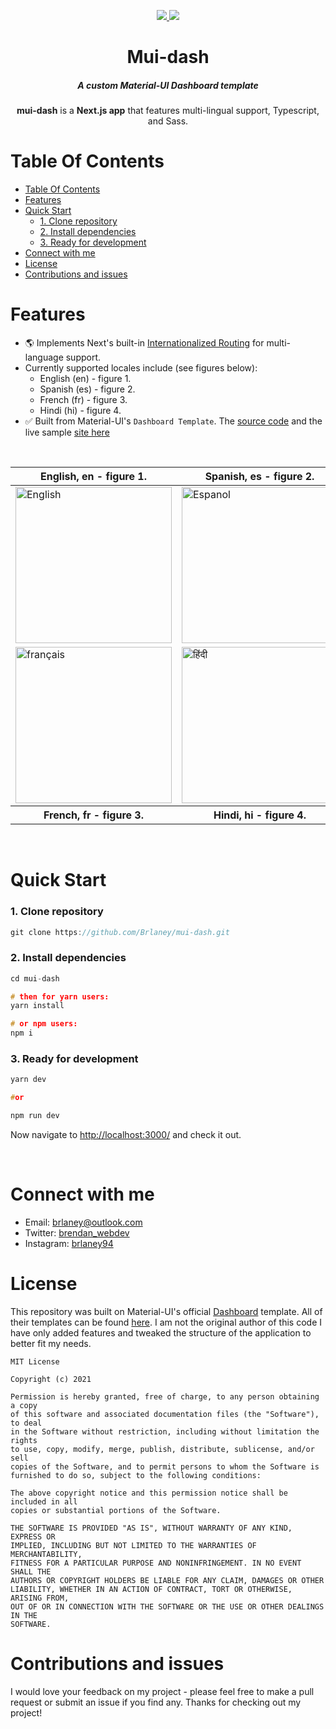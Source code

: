 <div align="center" id="top">
  <p>
    <a href="https://github.com/brlaney/mui-dash/commits/master">
      <img src="https://img.shields.io/github/last-commit/brlaney/mui-dash?style=flat-square">
    </a>
    <a href="#status"><img src="https://img.shields.io/badge/Maintained-yes-green.svg?style=flat-square"></a>
  </p>
  <h1>Mui-dash</h1>
  <h5>A custom Material-UI Dashboard template</h5>
  <p><b>mui-dash</b> is a <b>Next.js app</b> that features multi-lingual support, Typescript, and Sass.</p>
</div>

# Table Of Contents

- [Table Of Contents](#table-of-contents)
- [Features](#features)
- [Quick Start](#quick-start)
    - [1. Clone repository](#1-clone-repository)
    - [2. Install dependencies](#2-install-dependencies)
    - [3. Ready for development](#3-ready-for-development)
- [Connect with me](#connect-with-me)
- [License](#license)
- [Contributions and issues](#contributions-and-issues)

# Features

- 🌎 Implements Next's built-in [Internationalized Routing](https://nextjs.org/docs/advanced-features/i18n-routing) for multi-language support.
- Currently supported locales include (see figures below):
  - English (en) - figure 1.
  - Spanish (es) - figure 2.
  - French (fr) - figure 3.
  - Hindi (hi) - figure 4.
- ✅ Built from Material-UI's `Dashboard Template`. The [source code](https://github.com/mui-org/material-ui/tree/next/docs/src/pages/getting-started/templates/dashboard) and the live sample [site here](https://next.material-ui.com/getting-started/templates/dashboard/)
  
</br>

  
<table>
  <thead><tr>
    <th>English, en - figure 1.</th>
    <th>Spanish, es - figure 2.</th>
  </tr></thead>
  <tbody><tr>
    <td><img src="https://user-images.githubusercontent.com/64326462/128269197-38bb9999-6b3d-47de-95e8-a17654e76927.png" alt="English" style="width: 250px;"/></td>
    <td><img src="https://user-images.githubusercontent.com/64326462/128269274-f3da4133-e84c-495a-809a-b76042fd9fb9.png" alt="Espanol" style="width: 250px;"/></td>
  </tr><tr>
    <td><img src="https://user-images.githubusercontent.com/64326462/128283625-d06acf30-761b-4454-8d2a-2dd7b2b4806c.PNG" alt="français" style="width: 250px;"/></td>
    <td><img src="https://user-images.githubusercontent.com/64326462/128283628-64db2bd5-7bd3-41ca-8b85-9ef44445755b.PNG" alt="हिंदी" style="width: 250px;"/></td>
  </tr></tbody>
  <tr>
    <th>French, fr - figure 3.</th>
    <th>Hindi, hi - figure 4.</th>
  </tr>
</table>


</br>

# Quick Start

### 1. Clone repository

```C
git clone https://github.com/Brlaney/mui-dash.git
```

### 2. Install dependencies

```C
cd mui-dash

# then for yarn users:
yarn install

# or npm users:
npm i 
```

### 3. Ready for development

```C
yarn dev

#or

npm run dev

```

Now navigate to [http://localhost:3000/](http://localhost:3000/) and check it out.

</br>

# Connect with me

- Email: <brlaney@outlook.com>
- Twitter: [brendan_webdev](https://twitter.com/Brendan_webdev)
- Instagram: [brlaney94](https://www.instagram.com/brlaney94/)

# License

This repository was built on Material-UI's official [Dashboard](https://github.com/mui-org/material-ui/tree/next/docs/src/pages/getting-started/templates/dashboard) template. All of their templates can be found [here](https://next.material-ui.com/getting-started/templates/). I am not the original author of this code I have only added features and tweaked the structure of the application to better fit my needs.

```
MIT License

Copyright (c) 2021

Permission is hereby granted, free of charge, to any person obtaining a copy
of this software and associated documentation files (the "Software"), to deal
in the Software without restriction, including without limitation the rights
to use, copy, modify, merge, publish, distribute, sublicense, and/or sell
copies of the Software, and to permit persons to whom the Software is
furnished to do so, subject to the following conditions:

The above copyright notice and this permission notice shall be included in all
copies or substantial portions of the Software.

THE SOFTWARE IS PROVIDED "AS IS", WITHOUT WARRANTY OF ANY KIND, EXPRESS OR
IMPLIED, INCLUDING BUT NOT LIMITED TO THE WARRANTIES OF MERCHANTABILITY,
FITNESS FOR A PARTICULAR PURPOSE AND NONINFRINGEMENT. IN NO EVENT SHALL THE
AUTHORS OR COPYRIGHT HOLDERS BE LIABLE FOR ANY CLAIM, DAMAGES OR OTHER
LIABILITY, WHETHER IN AN ACTION OF CONTRACT, TORT OR OTHERWISE, ARISING FROM,
OUT OF OR IN CONNECTION WITH THE SOFTWARE OR THE USE OR OTHER DEALINGS IN THE
SOFTWARE.
```

# Contributions and issues

I would love your feedback on my project - please feel free to make a pull request or submit an issue if you find any. Thanks for checking out my project!
